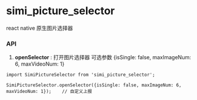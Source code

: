 # simi_picture_selector

react native 原生图片选择器

### API

1. **openSelector** : 打开图片选择器 可选参数 {isSingle: false, maxImageNum: 6, maxVideoNum: 1}

```
import SimiPictureSelector from 'simi_picture_selector';

SimiPictureSelector.openSelector({isSingle: false, maxImageNum: 6, maxVideoNum: 1});    // 自定义上报
```




